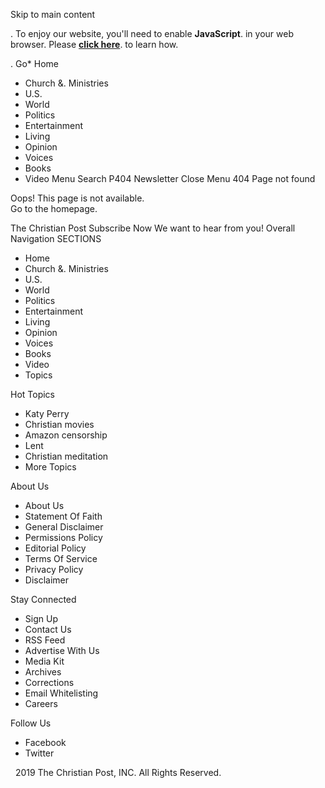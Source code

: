 Skip to main content <p class="enable-js">. To enjoy our website, you'll need to enable <b>JavaScript</b>. in your web browser. Please <a href="http://enable-javascript.com/" target="\_blank"><b>click here</b></a>. to learn how. </p>. Go*   Home
*   Church &. Ministries
*   U.S.
*   World
*   Politics
*   Entertainment
*   Living
*   Opinion
*   Voices
*   Books
*   Video
Menu Search P404 Newsletter Close Menu 404 Page not found

Oops! This page is not available.  
Go to the homepage.

The Christian Post Subscribe Now We want to hear from you! Overall Navigation SECTIONS

*   Home
*   Church &. Ministries
*   U.S.
*   World
*   Politics
*   Entertainment
*   Living
*   Opinion
*   Voices
*   Books
*   Video
*   Topics

Hot Topics

*   Katy Perry
*   Christian movies
*   Amazon censorship
*   Lent
*   Christian meditation
*   More Topics

About Us

*   About Us
*   Statement Of Faith
*   General Disclaimer
*   Permissions Policy
*   Editorial Policy
*   Terms Of Service
*   Privacy Policy
*   Disclaimer

Stay Connected

*   Sign Up
*   Contact Us
*   RSS Feed
*   Advertise With Us
*   Media Kit
*   Archives
*   Corrections
*   Email Whitelisting
*   Careers

Follow Us

*   Facebook
*   Twitter

  2019 The Christian Post, INC. All Rights Reserved.